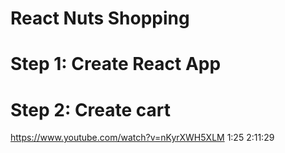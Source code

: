 # React Nuts Shopping

# Step 1: Create React App

# Step 2: Create cart

https://www.youtube.com/watch?v=nKyrXWH5XLM
1:25
2:11:29
